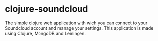 clojure-soundcloud
==================

The simple clojure web application with wich you can connect to your Soundcloud account and manage your settings. This application is made using Clojure, MongoDB and Leiningen.
